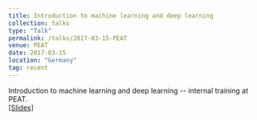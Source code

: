 ```yaml
---
title: Introduction to machine learning and deep learning
collection: talks
type: "Talk"
permalink: /talks/2017-03-15-PEAT
venue: PEAT
date: 2017-03-15
location: "Germany"
tag: recent
---
```


Introduction to machine learning and deep learning -- internal training at PEAT.<br>
[[Slides]](/files/2017-03-15-PEAT.pdf)<br><br>

